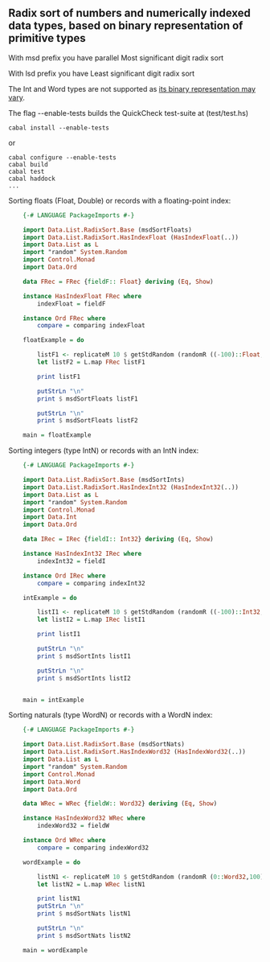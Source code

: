 ## Radix sort of numbers and numerically indexed data types, based on binary representation of primitive types

With msd prefix you have parallel Most significant digit radix sort

With lsd prefix you have Least significant digit radix sort

The Int and Word types are not supported as [its binary representation may vary](http://www.haskell.org/ghc/docs/7.2.2/html/libraries/ghc-prim-0.2.0.0/GHC-Prim.html#g:1).

The flag --enable-tests builds the QuickCheck test-suite at (test/test.hs)

    cabal install --enable-tests

or

    cabal configure --enable-tests
    cabal build
    cabal test
    cabal haddock
    ...

Sorting floats (Float, Double) or records with a floating-point index:

```haskell
    {-# LANGUAGE PackageImports #-}

    import Data.List.RadixSort.Base (msdSortFloats)
    import Data.List.RadixSort.HasIndexFloat (HasIndexFloat(..))
    import Data.List as L
    import "random" System.Random
    import Control.Monad
    import Data.Ord

    data FRec = FRec {fieldF:: Float} deriving (Eq, Show)

    instance HasIndexFloat FRec where
        indexFloat = fieldF

    instance Ord FRec where
        compare = comparing indexFloat

    floatExample = do

        listF1 <- replicateM 10 $ getStdRandom (randomR ((-100)::Float,100))
        let listF2 = L.map FRec listF1

        print listF1

        putStrLn "\n"
        print $ msdSortFloats listF1

        putStrLn "\n"
        print $ msdSortFloats listF2

    main = floatExample
```

Sorting integers (type IntN) or records with an IntN index:

```haskell
    {-# LANGUAGE PackageImports #-}

    import Data.List.RadixSort.Base (msdSortInts)
    import Data.List.RadixSort.HasIndexInt32 (HasIndexInt32(..))
    import Data.List as L
    import "random" System.Random
    import Control.Monad
    import Data.Int
    import Data.Ord

    data IRec = IRec {fieldI:: Int32} deriving (Eq, Show)

    instance HasIndexInt32 IRec where
        indexInt32 = fieldI

    instance Ord IRec where
        compare = comparing indexInt32

    intExample = do

        listI1 <- replicateM 10 $ getStdRandom (randomR ((-100)::Int32,100))
        let listI2 = L.map IRec listI1

        print listI1

        putStrLn "\n"
        print $ msdSortInts listI1

        putStrLn "\n"
        print $ msdSortInts listI2


    main = intExample
```

Sorting naturals (type WordN) or records with a WordN index:

```haskell
    {-# LANGUAGE PackageImports #-}

    import Data.List.RadixSort.Base (msdSortNats)
    import Data.List.RadixSort.HasIndexWord32 (HasIndexWord32(..))
    import Data.List as L
    import "random" System.Random
    import Control.Monad
    import Data.Word
    import Data.Ord

    data WRec = WRec {fieldW:: Word32} deriving (Eq, Show)

    instance HasIndexWord32 WRec where
        indexWord32 = fieldW

    instance Ord WRec where
        compare = comparing indexWord32

    wordExample = do

        listN1 <- replicateM 10 $ getStdRandom (randomR (0::Word32,100))
        let listN2 = L.map WRec listN1

        print listN1
        putStrLn "\n"
        print $ msdSortNats listN1

        putStrLn "\n"
        print $ msdSortNats listN2

    main = wordExample

